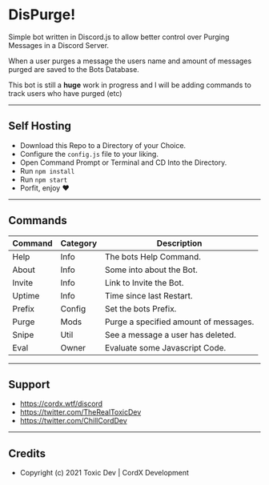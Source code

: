 # DisPurge!
Simple bot written in Discord.js to allow better control over Purging Messages in a Discord Server.

When a user purges a message the users name and amount of messages purged are saved to the Bots Database.

This bot is still a **huge** work in progress and I will be adding commands to track users who have purged (etc)

---

## Self Hosting
* Download this Repo to a Directory of your Choice.
* Configure the `config.js` file to your liking.
* Open Command Prompt or Terminal and CD Into the Directory.
* Run `npm install`
* Run `npm start` 
* Porfit, enjoy ❤️

--- 

## Commands

| Command     | Category    | Description           |
| ----------- | ----------- | --------------------- |
| Help     | Info       | The bots Help Command.    |
| About    | Info       | Some into about the Bot.  |
| Invite   | Info       | Link to Invite the Bot.   |
| Uptime   | Info       | Time since last Restart.  |
| Prefix   | Config     | Set the bots Prefix.      |
| Purge    | Mods       | Purge a specified amount of messages. |
| Snipe    | Util       | See a message a user has deleted. |
| Eval     | Owner      | Evaluate some Javascript Code. |


---

## Support
* https://cordx.wtf/discord
* https://twitter.com/TheRealToxicDev
* https://twitter.com/ChillCordDev

---

## Credits
* Copyright (c) 2021 Toxic Dev | CordX Development
